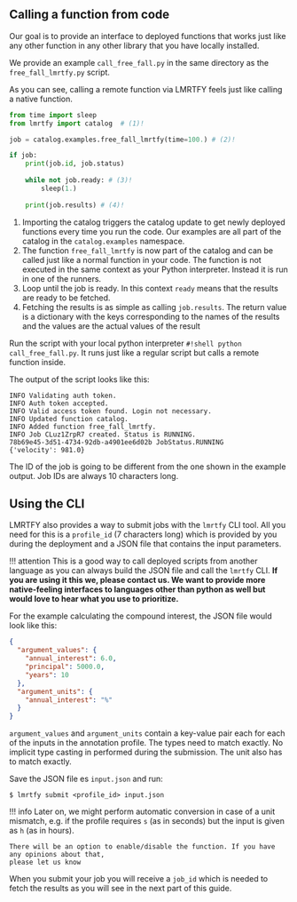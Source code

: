 ## Calling a function from code
Our goal is to provide an interface to deployed functions that works just like any other function in 
any other library that you have locally installed.

We provide an example `call_free_fall.py` in the same directory as the `free_fall_lmrtfy.py`
script. 

As you can see, calling a remote function via LMRTFY feels just like calling a native function.

```py title="call_free_fall.py" linenums="1"
from time import sleep
from lmrtfy import catalog  # (1)!

job = catalog.examples.free_fall_lmrtfy(time=100.) # (2)!

if job:
    print(job.id, job.status)
    
    while not job.ready: # (3)!
        sleep(1.)
    
    print(job.results) # (4)!
```

1. Importing the catalog triggers the catalog update to get newly deployed functions every time you
run the code. Our examples are all part of the catalog in the `catalog.examples` namespace.
2. The function `free_fall_lmrtfy` is now part of the catalog and can be called just like a
normal function in your code. The function is not executed in the same context as your Python
interpreter. Instead it is run in one of the runners.
3. Loop until the job is ready. In this context `ready` means that the results are ready to be fetched.
4. Fetching the results is as simple as calling `job.results`. The return value is a dictionary with the keys
corresponding to the names of the results and the values are the actual values of the result

Run the script with your local python interpreter `#!shell python call_free_fall.py`. It runs just
like a regular script but calls a remote function inside. 

The output of the script looks like this:
```shell
INFO Validating auth token.
INFO Auth token accepted.
INFO Valid access token found. Login not necessary.
INFO Updated function catalog.
INFO Added function free_fall_lmrtfy.
INFO Job CLuz1ZrpR7 created. Status is RUNNING.
78b69e45-3d51-4734-92db-a4901ee6d02b JobStatus.RUNNING
{'velocity': 981.0}
```

The ID of the job is going to be different from the one shown in the example output. Job IDs are
always 10 characters long.

## Using the CLI

LMRTFY also provides a way to submit jobs with the `lmrtfy` CLI tool. All you need for this
is a `profile_id` (7 characters long) which is provided by you during the deployment and a 
JSON file that contains the input parameters.

!!! attention
    This is a good way to call deployed scripts from another language as you can always build the
    JSON file and call the `lmrtfy` CLI. **If you are using it this we, please contact us. We want to
    provide more native-feeling interfaces to languages other than python as well but would love to 
    hear what you use to prioritize.**

For the example calculating the compound interest, the JSON file would look like this:
```json
{
  "argument_values": {
    "annual_interest": 6.0,
    "principal": 5000.0,
    "years": 10
  },
  "argument_units": {
    "annual_interest": "%"
  }
}

```

`argument_values` and `argument_units` contain a key-value pair each for each of the inputs in the
annotation profile. The types need to match exactly. No implicit type casting in performed during
the submission. The unit also has to match exactly.

Save the JSON file es `input.json` and run:

```shell
$ lmrtfy submit <profile_id> input.json
```

!!! info
    Later on, we might perform automatic conversion in case of a unit mismatch, e.g. if the profile
    requires `s` (as in seconds) but the input is given as `h` (as in hours).

    There will be an option to enable/disable the function. If you have any opinions about that, 
    please let us know

When you submit your job you will receive a `job_id` which is needed to fetch the results as you
will see in the next part of this guide.
